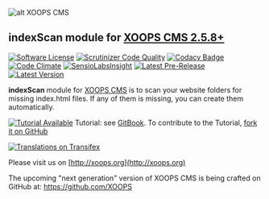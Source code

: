 ![alt XOOPS CMS](http://xoops.org/images/logoXoops4GithubRepository.png)
## indexScan module for [XOOPS CMS 2.5.8+](https://xoops.org)
[![Software License](https://img.shields.io/badge/license-GPL-brightgreen.svg?style=flat)](LICENSE) 
[![Scrutinizer Code Quality](https://img.shields.io/scrutinizer/g/XoopsModules25x/indexscan.svg?style=flat)](https://scrutinizer-ci.com/g/XoopsModules25x/indexscan/?branch=master)
[![Codacy Badge](https://api.codacy.com/project/badge/grade/166bbc6bf0934c9d8a34be46b36661dd)](https://www.codacy.com/app/mambax7/indexscan_2)
[![Code Climate](https://img.shields.io/codeclimate/github/XoopsModules25x/indexscan.svg?style=flat)](https://codeclimate.com/github/XoopsModules25x/indexscan)
[![SensioLabsInsight](https://insight.sensiolabs.com/projects/a1721ee0-7c5c-4854-8c83-38800c358607/mini.png)](https://insight.sensiolabs.com/projects/a1721ee0-7c5c-4854-8c83-38800c358607)
[![Latest Pre-Release](https://img.shields.io/github/tag/XoopsModules25x/indexscan.svg?style=flat)](https://github.com/XoopsModules25x/indexscan/tags/)
[![Latest Version](https://img.shields.io/github/release/XoopsModules25x/indexscan.svg?style=flat)](https://github.com/XoopsModules25x/indexscan/releases/)

**indexScan** module for [XOOPS CMS](http://xoops.org) is to scan your website folders for missing index.html files. If any of them is missing, you can create them automatically.

[![Tutorial Available](http://xoops.org/images/tutorial-available-blue.svg)](https://www.gitbook.com/book/xoops/indexscan-tutorial/) Tutorial: see [GitBook](https://www.gitbook.com/book/xoops/indexscan-tutorial/). 
To contribute to the Tutorial, [fork it on GitHub](https://github.com/XoopsDocs/indexscan-tutorial)

[![Translations on Transifex](http://xoops.org/images/translations-transifex-blue.svg)](https://www.transifex.com/xoops) 

Please visit us on  [http://xoops.org](http://xoops.org)

The upcoming "next generation" version of XOOPS CMS is being crafted on GitHub at: https://github.com/XOOPS


